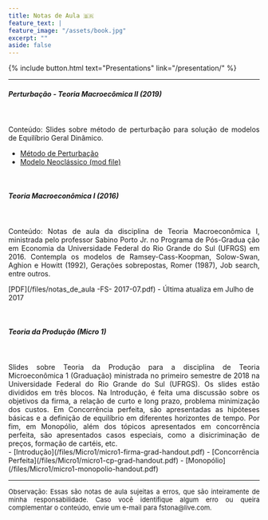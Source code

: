 ```yaml
---
title: Notas de Aula 🇧🇷
feature_text: |
feature_image: "/assets/book.jpg"
excerpt: ""
aside: false
---
```


{% include button.html text="Presentations" link="/presentation/" %}

___


##### Perturbação - Teoria Macroecômica II (2019)
<p> <br> </p>

<div style="text-align:justify">
Conteúdo: Slides sobre método de perturbação para solução de modelos de Equilíbrio Geral Dinâmico. </div>

- [Método de Perturbação](/files/perturbation-nov2019.pdf)
- [Modelo Neoclássico (mod file)](/files/neoclassicalModel.mod)

<p> <br> </p>

##### Teoria Macroeconômica I (2016)
<p> <br> </p>


<div style="text-align:justify">
Conteúdo: Notas de aula da disciplina de Teoria Macroeconômica I, ministrada pelo professor Sabino Porto Jr. no Programa de Pós-Gradua ção em Economia da Universidade Federal do Rio Grande do Sul (UFRGS) em 2016. Contempla os modelos de Ramsey-Cass-Koopman, Solow-Swan, Aghion e Howitt (1992), Gerações sobrepostas, Romer (1987), Job search, entre outros.</div>

[PDF](/files/notas_de_aula -FS- 2017-07.pdf) - Última atualiza em Julho de 2017

<p> <br> </p>

##### Teoria da Produção (Micro 1)
<p> <br> </p>

<div style="text-align:justify">
Slides sobre Teoria da Produção para a disciplina de Teoria Microeconômica 1 (Graduação) ministrada no primeiro semestre de 2018 na Universidade Federal do Rio Grande do Sul (UFRGS). Os slides estão divididos em três blocos. Na Introdução, é feita uma discussão sobre os objetivos da firma, a relação de curto e long prazo, problema minimização dos custos. Em Concorrência perfeita, são apresentadas as hipóteses básicas e a definição de equilíbrio em diferentes horizontes de tempo. Por fim, em Monopólio, além dos tópicos apresentados em concorrência perfeita, são apresentados casos especiais, como a disicriminação de preços, formação de cartéis, etc.
</div>
- [Introdução](/files/Micro1/micro1-firma-grad-handout.pdf)
- [Concorrência Perfeita](/files/Micro1/micro1-cp-grad-handout.pdf)
- [Monopólio](/files/Micro1/micro1-monopolio-handout.pdf)

___

<div style="text-align:justify">
<p style="line-height:16px"><font size="2"> Observação: Essas são notas de aula sujeitas a erros, que são inteiramente de minha responsabilidade. Caso você identifique algum erro ou queira complementar o conteúdo, envie um e-mail para fstona@live.com.  </font></p></div>
